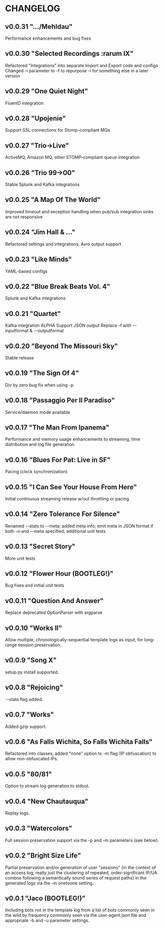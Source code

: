 # CHANGELOG

## v0.0.31 ".../Mehldau"
Performance enhancements and bug fixes


## v0.0.30 "Selected Recordings :rarum IX"
Refactored "Integrations" into separate Import and Export code and configs
Changed -i parameter to -f to repurpose -i for something else in a later version


## v0.0.29 "One Quiet Night"
FluentD integration


## v0.0.28 "Upojenie"
Support SSL connections for Stomp-compliant MQs 


## v0.0.27 "Trio->Live"
ActiveMQ, Amazon MQ, other STOMP-compliant queue integration


## v0.0.26 "Trio 99->00"
Stable Splunk and Kafka integrations


## v0.0.25 "A Map Of The World"
Improved timeout and exception handling when pub/sub integration sinks are not responsive


## v0.0.24 "Jim Hall & ..."
Refactored settings and integrations; Avro output support


## v0.0.23 "Like Minds"
YAML-based configs


## v0.0.22 "Blue Break Beats Vol. 4"
Splunk and Kafka integrations


## v0.0.21 "Quartet"
Kafka integration ALPHA
Support JSON output
Replace -f with --inputformat & --outputformat


## v0.0.20 "Beyond The Missouri Sky"
Stable release


## v0.0.19 "The Sign Of 4"
Div by zero bug fix when using -p


## v0.0.18 "Passaggio Per Il Paradiso"
Service/daemon mode available


## v0.0.17 "The Man From Ipanema"
Performance and memory usage enhancements to streaming, time distribution and log file generation


## v0.0.16 "Blues For Pat: Live in SF"
Pacing (clock synchronization) 


## v0.0.15 "I Can See Your House From Here"
Initial continuous streaming release w/out throttling or pacing


## v0.0.14 "Zero Tolerance For Silence"
Renamed --stats to --meta; added meta info; emit meta in JSON format if both -o and --meta specified; additional unit tests


## v0.0.13 "Secret Story"
More unit tests


## v0.0.12 "Flower Hour (BOOTLEG!)"
Bug fixes and initial unit tests


## v0.0.11 "Question And Answer"
Replace deprecated OptionParser with argparse


## v0.0.10 "Works II"
Allow multiple, chronologically-sequential template logs as input, for long-range session preservation.


## v0.0.9 "Song X"
setup.py install supported.


## v0.0.8 "Rejoicing"
--stats flag added.


## v0.0.7 "Works"
Added gzip support.


## v0.0.6 "As Falls Wichita, So Falls Wichita Falls"
Refactored into classes; added "none" option to -m flag (IP obfuscation) to allow non-obfuscated IPs.


## v0.0.5 "80/81"
Option to stream log generation to stdout.


## v0.0.4 "New Chautauqua"
Replay logs.


## v0.0.3 "Watercolors"
Full session preservation support via the -p and -m parameters (see below).


## v0.0.2 "Bright Size Life"
Partial preservation and/or generation of user "sessions" (in the context of an access.log, really just the clustering of repeated, order-significant IP/UA combos following a semantically sound series of request paths) in the generated logs via the -m onetoone setting.


## v0.0.1 "Jaco (BOOTLEG!)"
Including bots not in the template log from a list of bots commonly seen in the wild by frequency commonly seen via the user-agent.json file and appropriate -b and -u parameter settings.

